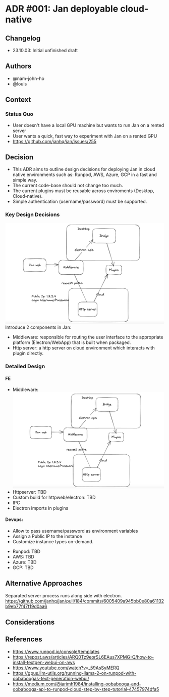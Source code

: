 # ADR #001: Jan deployable cloud-native

## Changelog

- 23.10.03: Initial unfinished draft

## Authors

- @nam-john-ho
- @louis

## Context

### Status Quo

* User doesn't have a local GPU machine but wants to run Jan on a rented server
* User wants a quick, fast way to experiment with Jan on a rented GPU
* https://github.com/janhq/jan/issues/255

## Decision

* This ADR aims to outline design decisions for deploying Jan in cloud native environments such as: Runpod, AWS, Azure, GCP in a fast and simple way.
* The current code-base should not change too much.
* The current plugins must be reusable across enviroments (Desktop, Cloud-native).
* Simple authentication (username/password) must be supported.


### Key Design Decisions
![Key Design](images/adr-001-01.png "Key Design")
Introduce 2 components in Jan:
- Middleware: responsible for routing the user interface to the appropriate platform (Electron/WebApp) that is built when packaged.
- Http server: a http server on cloud environment which interacts with plugin directly.

### Detailed Design
#### FE
- Middleware: 
  ![Middleware](images/adr-001-01.png "Middleware")
- Httpserver: TBD
- Custom build for httpweb/electron: TBD
- IPC
- Electron imports in plugins
#### Devops:
* Allow to pass username/password as environment variables
* Assign a Public IP to the instance
* Customize instance types on-demand.
- Runpod: TBD
- AWS: TBD
- Azure: TBD
- GCP: TBD

## Alternative Approaches
Separated server process runs along side with electron. https://github.com/janhq/jan/pull/184/commits/6005409a945bb0e80a61132b9eb77f47f19d0aa6 

## Considerations

## References

- https://www.runpod.io/console/templates
- https://repost.aws/articles/ARQ0Tz9eorSL6EAus7XPMG-Q/how-to-install-textgen-webui-on-aws
- https://www.youtube.com/watch?v=_59AsSyMERQ
- https://gpus.llm-utils.org/running-llama-2-on-runpod-with-oobaboogas-text-generation-webui/
- https://medium.com/@jarimh1984/installing-oobabooga-and-oobabooga-api-to-runpod-cloud-step-by-step-tutorial-47457974dfa5
